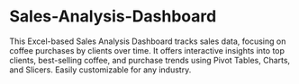 # Sales-Analysis-Dashboard
This Excel-based Sales Analysis Dashboard tracks sales data, focusing on coffee purchases by clients over time. It offers interactive insights into top clients, best-selling coffee, and purchase trends using Pivot Tables, Charts, and Slicers. Easily customizable for any industry.
